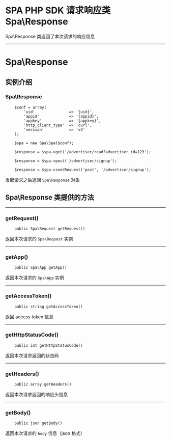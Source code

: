 # SPA PHP SDK 请求响应类 Spa\Response

Spa\Response 类返回了本次请求的响应信息

---

# Spa\Response

## 实例介绍

### Spa\Response

```
    $conf = array(
        'uid'               => '{uid}',
        'appid'             => '{appid}',
        'appkey'            => '{appkey}',
        'http_client_type'  => 'curl',
        'version'           => 'v3'
    );

    $spa = new Spa\Spa($conf);

    $response = $spa->get('/advertiser/read?advertiser_id=123');

    $response = $spa->post('/advertiser/signup');

    $response = $spa->sendRequest('post', '/advertiser/signup');
```

发起请求之后返回 `Spa\Response` 对象

## Spa\Response 类提供的方法

---

### getRequest()

```
    public Spa\Request getRequest()
```

返回本次请求的 `Spa\Request` 实例

---

### getApp()

```
    public Spa\App getApp()
```

返回本次请求的 `Spa\App` 实例

---

### getAccessToken()

```
    public string getAccessToken()
```

返回 access token 信息

---

### getHttpStatusCode()

```
    public int getHttpStatusCode()
```

返回本次请求返回的状态码

---

### getHeaders()

```
    public array getHeaders()
```

返回本次请求返回的响应头信息

---

### getBody()

```
    public json getBody()
```

返回本次请求的 `body` 信息（json 格式）
